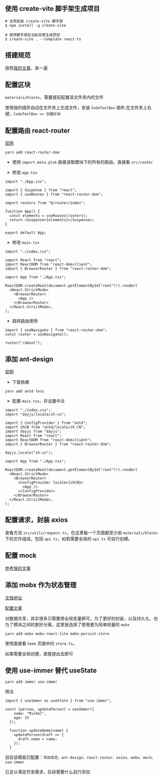 ## 使用 create-vite 脚手架生成项目

```
# 全局安装 create-vite 脚手架
$ npm install -g create-vite

# 使用脚手架在当前目录生成项目
$ create-vite . --template react-ts
```

## 搭建规范

按照[我的文章](https://juejin.cn/post/7051512232374435847)，来一遍

## 配置区块

`materials/blocks`，需要提前配置该文件夹内的文件

使用我的插件自动在文件夹上生成文件，安装 `CodeToolBox` 插件,在文件夹上右键，`CodeToolBox => 创建区块`

## 配置路由 react-router

[官网](https://reactrouter.com/en/main)

```
yarn add react-router-dom
```

- 使用 `import.meta.glob` 直接读取模块下的所有的路由，直接看 `src/router`

- 修改 `app.tsx`

```
import "./App.css";

import { Suspense } from "react";
import { useRoutes } from "react-router-dom";

import routers from "@/router/index";

function App() {
  const elements = useRoutes(routers);
  return <Suspense>{elements}</Suspense>;
}

export default App;

```

- 修改 `main.tsx`

```
import "./index.css";

import React from "react";
import ReactDOM from "react-dom/client";
import { BrowserRouter } from "react-router-dom";

import App from "./App.tsx";

ReactDOM.createRoot(document.getElementById("root")!).render(
  <React.StrictMode>
    <BrowserRouter>
      <App />
    </BrowserRouter>
  </React.StrictMode>,
);
```

- 跳转路由使用

```
import { useNavigate } from "react-router-dom";
const router = useNavigate();

router("/about");
```

## 添加 ant-design

[官网](https://ant-design.antgroup.com/index-cn)

- 下载依赖

```
yarn add antd less
```

- 配置 `main.tsx`，并设置中文

```
import "./index.css";
import "dayjs/locale/zh-cn";

import { ConfigProvider } from "antd";
import zhCN from "antd/locale/zh_CN";
import dayjs from "dayjs";
import React from "react";
import ReactDOM from "react-dom/client";
import { BrowserRouter } from "react-router-dom";

dayjs.locale("zh-cn");

import App from "./App.tsx";

ReactDOM.createRoot(document.getElementById("root")!).render(
  <React.StrictMode>
    <BrowserRouter>
      <ConfigProvider locale={zhCN}>
        <App />
      </ConfigProvider>
    </BrowserRouter>
  </React.StrictMode>,
);

```

## 配置请求，封装 axios

查看方法 `src/utils/request.ts`，在这里每一个页面都至少由 `materials/blocks` 下的文件组成，包括 `api.ts`，如若需要全局的 `api.ts` 可自行创建。

## 配置 mock

[参考我的文章](https://juejin.cn/post/7000343511195189279)

## 添加 mobx 作为状态管理

[文档地址](https://zh.mobx.js.org/installation.html)

[配置文章](https://juejin.cn/post/7119037768109391908?searchId=20231206154239C96AD6FF5C29A1728C7E#heading-3)

对数据共享，其实很多只需要用全局变量即可，为了更好的封装，以及持久化，也为了模块之间的更好分离，这里我选择了使用更为简单轻量的 `mobx`

```
yarn add mobx mobx-react-lite mobx-persist-store
```

使用直接看 `home` 页面中的 `store.ts`。

如果需要全局创建，直接提出去即可

## 使用 use-immer 替代 useState

```
yarn add immer use-immer
```

用法

```
import { useImmer as useState } from "use-immer";

const [person, updatePerson] = useImmer({
    name: "Michel",
    age: 33
  });

  function updateName(name) {
    updatePerson(draft => {
      draft.name = name;
    });
  }

```

目前该模板已配置：`项目规范、ant-design、react-router、axios、mobx、mock、use-immer`

已足以满足开发需求，后续需要什么自行添加
